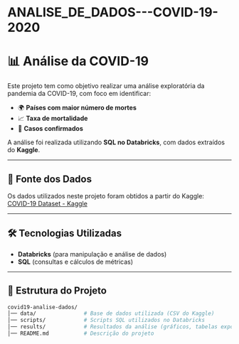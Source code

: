 # ANALISE_DE_DADOS---COVID-19-2020

# 📊 Análise da COVID-19

Este projeto tem como objetivo realizar uma análise exploratória da pandemia da COVID-19, com foco em identificar:

- 🌍 **Países com maior número de mortes**  
- 📈 **Taxa de mortalidade**  
- 🦠 **Casos confirmados**  

A análise foi realizada utilizando **SQL no Databricks**, com dados extraídos do **Kaggle**.

---

## 🔎 Fonte dos Dados

Os dados utilizados neste projeto foram obtidos a partir do Kaggle:  
[COVID-19 Dataset - Kaggle](https://www.kaggle.com/)  

---

## 🛠️ Tecnologias Utilizadas

- **Databricks** (para manipulação e análise de dados)  
- **SQL** (consultas e cálculos de métricas)  

---

## 📂 Estrutura do Projeto

```bash
covid19-analise-dados/
│── data/               # Base de dados utilizada (CSV do Kaggle)
│── scripts/            # Scripts SQL utilizados no Databricks
│── results/            # Resultados da análise (gráficos, tabelas exportadas)
│── README.md           # Descrição do projeto

